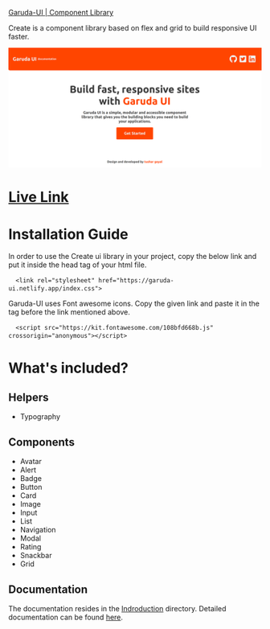 [Garuda-UI | Component Library](https://garuda-ui.netlify.app/)

Create is a component library based on flex and grid to build responsive UI faster.

![image](/images/landing.png)

# [Live Link](https://garuda-ui.netlify.app/)

# Installation Guide

In order to use the Create ui library in your project, copy the below link and put it inside the head tag of your html file.
 
```
  <link rel="stylesheet" href="https://garuda-ui.netlify.app/index.css">

```

Garuda-UI uses Font awesome icons. Copy the given link and paste it in the tag before the link mentioned above.

```
  <script src="https://kit.fontawesome.com/108bfd668b.js" crossorigin="anonymous"></script>

```

# What's included?

## Helpers
- Typography

## Components
- Avatar
- Alert
- Badge
- Button
- Card
- Image
- Input
- List
- Navigation
- Modal
- Rating
- Snackbar
- Grid

## Documentation
The documentation resides in the [Indroduction](https://github.com/tushargoyal812/Garuda-UI/tree/development/documentation) directory. Detailed documentation can be found [here](https://garuda-ui.netlify.app/documentation/documentation.html).


